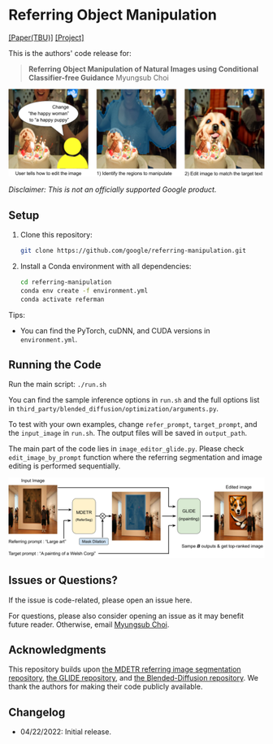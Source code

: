 # Referring Object Manipulation

[[Paper(TBU)]](https://myungsub.github.io/)
[[Project]](https://myungsub.github.io/)


This is the authors' code release for:
> **Referring Object Manipulation of Natural Images using Conditional Classifier-free Guidance**
> Myungsub Choi

![teaser-image](assets/teaser.png)

*Disclaimer: This is not an officially supported Google product.*


## Setup

1. Clone this repository:
    ```bash
    git clone https://github.com/google/referring-manipulation.git
    ```

1. Install a Conda environment with all dependencies:
    ```bash
    cd referring-manipulation
    conda env create -f environment.yml
    conda activate referman
    ```

Tips:
* You can find the PyTorch, cuDNN, and CUDA versions in `environment.yml`.


## Running the Code

Run the main script: `./run.sh`

You can find the sample inference options in `run.sh` and the full options list in `third_party/blended_diffusion/optimization/arguments.py`.

To test with your own examples, change `refer_prompt`, `target_prompt`, and the
`input_image` in `run.sh`. The output files will be saved in `output_path`.

The main part of the code lies in `image_editor_glide.py`. Please check `edit_image_by_prompt` function where the referring segmentation and image editing is performed sequentially.

![architecture](assets/arch_overview.png)


## Issues or Questions?

If the issue is code-related, please open an issue here.

For questions, please also consider opening an issue as it may benefit future
reader. Otherwise, email [Myungsub Choi](https://myungsub.github.io).


## Acknowledgments

This repository builds upon
[the MDETR referring image segmentation repository](https://github.com/ashkamath/mdetr),
[the GLIDE repository](https://github.com/openai/glide-text2im), and
[the Blended-Diffusion repository](https://github.com/omriav/blended-diffusion).
We thank the authors for making their code publicly available.


## Changelog

* 04/22/2022: Initial release.
